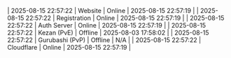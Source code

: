 | 2025-08-15 22:57:22 | Website | Online | 2025-08-15 22:57:19 |
| 2025-08-15 22:57:22 | Registration | Online | 2025-08-15 22:57:19 |
| 2025-08-15 22:57:22 | Auth Server | Online | 2025-08-15 22:57:19 |
| 2025-08-15 22:57:22 | Kezan (PvE) | Offline | 2025-08-03 17:58:02 |
| 2025-08-15 22:57:22 | Gurubashi (PvP) | Offline | N/A |
| 2025-08-15 22:57:22 | Cloudflare | Online | 2025-08-15 22:57:19 |

